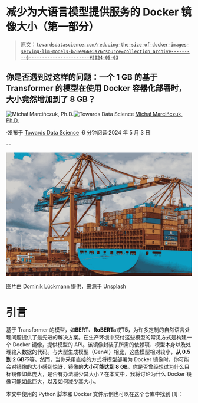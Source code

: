 # 减少为大语言模型提供服务的 Docker 镜像大小（第一部分）

> 原文：[`towardsdatascience.com/reducing-the-size-of-docker-images-serving-llm-models-b70ee66e5a76?source=collection_archive---------6-----------------------#2024-05-03`](https://towardsdatascience.com/reducing-the-size-of-docker-images-serving-llm-models-b70ee66e5a76?source=collection_archive---------6-----------------------#2024-05-03)

## 你是否遇到过这样的问题：一个 1 GB 的基于 Transformer 的模型在使用 Docker 容器化部署时，大小竟然增加到了 8 GB？

[](https://czuk.medium.com/?source=post_page---byline--b70ee66e5a76--------------------------------)![Michał Marcińczuk, Ph.D.](https://czuk.medium.com/?source=post_page---byline--b70ee66e5a76--------------------------------)[](https://towardsdatascience.com/?source=post_page---byline--b70ee66e5a76--------------------------------)![Towards Data Science](https://towardsdatascience.com/?source=post_page---byline--b70ee66e5a76--------------------------------) [Michał Marcińczuk, Ph.D.](https://czuk.medium.com/?source=post_page---byline--b70ee66e5a76--------------------------------)

·发布于 [Towards Data Science](https://towardsdatascience.com/?source=post_page---byline--b70ee66e5a76--------------------------------) ·6 分钟阅读·2024 年 5 月 3 日

--

![](img/817ed50bee602682eb9c094396535e05.png)

图片由 [Dominik Lückmann](https://unsplash.com/@exdigy?utm_source=medium&utm_medium=referral) 提供，来源于 [Unsplash](https://unsplash.com/?utm_source=medium&utm_medium=referral)

# 引言

基于 Transformer 的模型，如**BERT**、**RoBERTa**或**T5**，为许多定制的自然语言处理问题提供了最先进的解决方案。在生产环境中交付这些模型的常见方式是构建一个 Docker 镜像，提供模型的 API。该镜像封装了所需的依赖项、模型本身以及处理输入数据的代码。与大型生成模型（GenAI）相比，这些模型相对较小，**从 0.5 到 2 GB**不等。然而，当你采用直接的方式将模型部署为 Docker 镜像时，你可能会对镜像的大小感到惊讶，镜像的**大小可能达到 8 GB**。你是否曾经想过为什么目标镜像如此庞大，是否有办法减少其大小？在本文中，我将讨论为什么 Docker 镜像可能如此巨大，以及如何减少其大小。

本文中使用的 Python 脚本和 Docker 文件示例也可以在这个仓库中找到 [1]：

